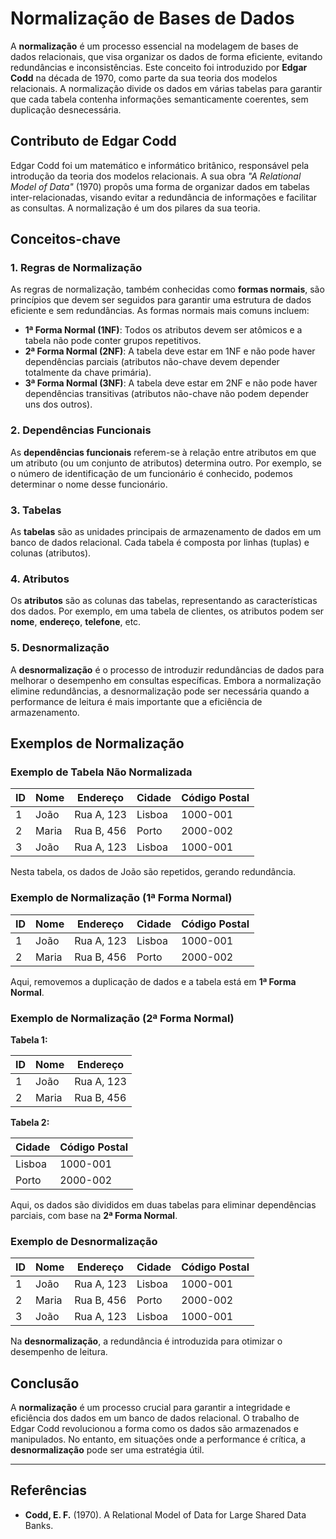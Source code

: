 # Normalização de Bases de Dados

A **normalização** é um processo essencial na modelagem de bases de dados relacionais, que visa organizar os dados de forma eficiente, evitando redundâncias e inconsistências. Este conceito foi introduzido por **Edgar Codd** na década de 1970, como parte da sua teoria dos modelos relacionais. A normalização divide os dados em várias tabelas para garantir que cada tabela contenha informações semanticamente coerentes, sem duplicação desnecessária.

## Contributo de Edgar Codd

Edgar Codd foi um matemático e informático britânico, responsável pela introdução da teoria dos modelos relacionais. A sua obra *"A Relational Model of Data"* (1970) propôs uma forma de organizar dados em tabelas inter-relacionadas, visando evitar a redundância de informações e facilitar as consultas. A normalização é um dos pilares da sua teoria.

## Conceitos-chave

### 1. Regras de Normalização
As regras de normalização, também conhecidas como **formas normais**, são princípios que devem ser seguidos para garantir uma estrutura de dados eficiente e sem redundâncias. As formas normais mais comuns incluem:

- **1ª Forma Normal (1NF)**: Todos os atributos devem ser atômicos e a tabela não pode conter grupos repetitivos.
- **2ª Forma Normal (2NF)**: A tabela deve estar em 1NF e não pode haver dependências parciais (atributos não-chave devem depender totalmente da chave primária).
- **3ª Forma Normal (3NF)**: A tabela deve estar em 2NF e não pode haver dependências transitivas (atributos não-chave não podem depender uns dos outros).

### 2. Dependências Funcionais
As **dependências funcionais** referem-se à relação entre atributos em que um atributo (ou um conjunto de atributos) determina outro. Por exemplo, se o número de identificação de um funcionário é conhecido, podemos determinar o nome desse funcionário.

### 3. Tabelas
As **tabelas** são as unidades principais de armazenamento de dados em um banco de dados relacional. Cada tabela é composta por linhas (tuplas) e colunas (atributos).

### 4. Atributos
Os **atributos** são as colunas das tabelas, representando as características dos dados. Por exemplo, em uma tabela de clientes, os atributos podem ser **nome**, **endereço**, **telefone**, etc.

### 5. Desnormalização
A **desnormalização** é o processo de introduzir redundâncias de dados para melhorar o desempenho em consultas específicas. Embora a normalização elimine redundâncias, a desnormalização pode ser necessária quando a performance de leitura é mais importante que a eficiência de armazenamento.

## Exemplos de Normalização

### Exemplo de Tabela Não Normalizada

| ID  | Nome    | Endereço        | Cidade | Código Postal |
|-----|---------|-----------------|--------|---------------|
| 1   | João    | Rua A, 123      | Lisboa | 1000-001      |
| 2   | Maria   | Rua B, 456      | Porto  | 2000-002      |
| 3   | João    | Rua A, 123      | Lisboa | 1000-001      |

Nesta tabela, os dados de João são repetidos, gerando redundância.

### Exemplo de Normalização (1ª Forma Normal)

| ID  | Nome    | Endereço        | Cidade | Código Postal |
|-----|---------|-----------------|--------|---------------|
| 1   | João    | Rua A, 123      | Lisboa | 1000-001      |
| 2   | Maria   | Rua B, 456      | Porto  | 2000-002      |

Aqui, removemos a duplicação de dados e a tabela está em **1ª Forma Normal**.

### Exemplo de Normalização (2ª Forma Normal)

**Tabela 1:**

| ID  | Nome    | Endereço        |
|-----|---------|-----------------|
| 1   | João    | Rua A, 123      |
| 2   | Maria   | Rua B, 456      |

**Tabela 2:**

| Cidade | Código Postal |
|--------|---------------|
| Lisboa | 1000-001      |
| Porto  | 2000-002      |

Aqui, os dados são divididos em duas tabelas para eliminar dependências parciais, com base na **2ª Forma Normal**.

### Exemplo de Desnormalização

| ID  | Nome    | Endereço        | Cidade | Código Postal |
|-----|---------|-----------------|--------|---------------|
| 1   | João    | Rua A, 123      | Lisboa | 1000-001      |
| 2   | Maria   | Rua B, 456      | Porto  | 2000-002      |
| 3   | João    | Rua A, 123      | Lisboa | 1000-001      |

Na **desnormalização**, a redundância é introduzida para otimizar o desempenho de leitura.

## Conclusão

A **normalização** é um processo crucial para garantir a integridade e eficiência dos dados em um banco de dados relacional. O trabalho de Edgar Codd revolucionou a forma como os dados são armazenados e manipulados. No entanto, em situações onde a performance é crítica, a **desnormalização** pode ser uma estratégia útil.

---

## Referências

- **Codd, E. F.** (1970). A Relational Model of Data for Large Shared Data Banks.
